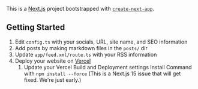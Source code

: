 This is a [Next.js](https://nextjs.org) project bootstrapped with [`create-next-app`](https://nextjs.org/docs/app/api-reference/cli/create-next-app).

## Getting Started

1. Edit `config.ts` with your socials, URL, site name, and SEO information
2. Add posts by making markdown files in the `posts/` dir
3. Update `app/feed.xml/route.ts` with your RSS information
4. Deploy your website on [Vercel](https://vercel.com/zeevos-projects)
   1. Update your Vercel Build and Deployment settings Install Command with `npm install --force` (This is a Next.js 15 issue that will get fixed. We're just early.)
